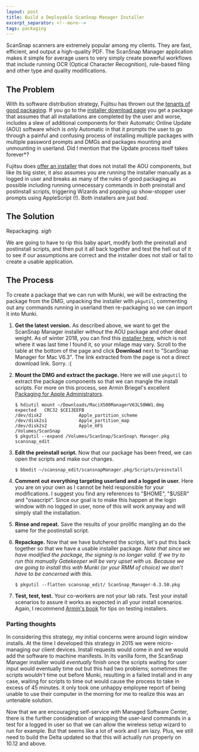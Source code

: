 ```yaml
---
layout: post
title: Build a Deployable ScanSnap Manager Installer
excerpt_separator: <!--more-->
tags: packaging
---
```


ScanSnap scanners are extremely popular among my clients. They are fast, efficient, and output a high-quality PDF. The ScanSnap Manager application makes it simple for average users to very simply create powerful workflows that include running OCR (Optical Character Recognition), rule-based filing and other type and quality modifications.

## The Problem

With its software distribution strategy, Fujitsu has thrown out the [tenants of good packaging][ten]. If you go to the [installer download page][a] you get a package that assumes that all installations are completed by the user and worse, includes a slew of additional components for their Automatic Online Update (AOU) software which is *only* Automatic in that it prompts the user to go through a painful and confusing process of installing multiple packages with multiple password prompts and DMGs and packages mounting and unmounting in userland. Did I mention that the Update process itself takes forever*?

Fujitsu does [offer an installer][b] that does not install the AOU components, but like its big sister, it also assumes you are running the installer manually as a logged in user and breaks as many of the rules of good packaging as possible including running unnecessary commands in *both* preinstall and postinstall scripts, triggering Wizards and popping up show-stopper user prompts using AppleScript (!). Both  installers are just *bad*.

## The Solution

Repackaging. *sigh*

<!--more-->

We are going to have to rip this baby apart, modify both the preinstall and postinstall scripts, and then put it all back together and test the hell out of it to see if our assumptions are correct and the installer does not stall or fail to create a usable application.

## The Process

To create a package that we can run with Munki, we will be extracting the package from the DMG, unpacking the installer with `pkgutil`, commenting out any commands running in userland then re-packaging so we can import it into Munki.

1. **Get the latest version.** As described above, we want to get the ScanSnap Manager installer *without* the AOU package and other dead weight. As of winter 2018, you can find this [installer here][b], which is not where it was last time I found it, so your milage may vary. Scroll to the table at the bottom of the page and click **Download** next to "ScanSnap Manager for Mac  V6.3". The link extracted from the page is not a direct download link. Sorry. :(
2. **Mount the DMG and extract the package.** Here we will use `pkgutil` to extract the package components so that we can mangle the install scripts. For more on this process, see Armin Briegel's excellent [Packaging for Apple Administrators][c].

	```
	$ hdiutil mount ~/Downloads/MaciX500ManagerV63L50WW1.dmg
	expected   CRC32 $CE13EEFB
	/dev/disk2          	Apple_partition_scheme
	/dev/disk2s1        	Apple_partition_map
	/dev/disk2s2        	Apple_HFS                      	/Volumes/ScanSnap
	$ pkgutil --expand /Volumes/ScanSnap/ScanSnap\ Manager.pkg scansnap_edit
	```

3. **Edit the preinstall script.** Now that our package has been freed, we can open the scripts and make our changes.

	```
	$ bbedit ~/scansnap_edit/scansnapManager.pkg/Scripts/preinstall
	```

4. **Comment out everything targeting userland and a logged in user.** Here you are on your own as I cannot be held responsible for your modifications. I suggest you find any references to "$HOME", "$USER" and "osascript". Since our goal is to make this happen at the login window with no logged in user, none of this will work anyway and will simply stall the installation.
5. **Rinse and repeat.** Save the results of your prolific mangling an do the same for the postinstall script.
6. **Repackage.** Now that we have butchered the scripts, let's put this back together so that we have a usable installer package. *Note that since we have modified the package, the signing is no longer valid. If we try to run this manually Gatekeeper will be very upset with us. Because we are going to install this with Munki (or your RMM of choice) we don't have to be concerned with this.*

	```
	$ pkgutil --flatten scansnap_edit/ ScanSnap_Manager-6.3.50.pkg
	```

7. **Test, test, test.** Your co-workers are not your lab rats. Test your install scenarios to assure it works as expected in all your install scenarios. Again, I recommend [Armin's book][c] for tips on testing installers.

### Parting thoughts

In considering this strategy, my initial concerns were around login window installs. At the time I developed this strategy in 2015 we were micro-managing our client devices. Install requests would come in and we would add the software to machine manifests. In its vanilla form, the ScanSnap Manager installer would _eventually_ finish once the scripts waiting for user input would eventually time out but this had two problems; sometimes the scripts _wouldn’t_ time out before Munki, resulting in a failed install and in any case, waiting for scripts to time out would cause the process to take in excess of 45 minutes. it only took one unhappy employee report of being unable to use their computer in the morning for me to realize this was an untenable solution.

Now that we are encouraging self-service with Managed Software Center, there is the further consideration of wrapping the user-land commands in a test for a logged in user so that we can allow the wireless setup wizard to run for example. But that seems like a lot of work and I am lazy. Plus, we still need to build the Delta updated so that this will actually run properly on 10.12 and above.


[ten]:https://www.afp548.com/2010/06/03/the-commandments-of-packaging-in-os-x/
[a]:http://www.fujitsu.com/global/support/products/computing/peripheral/scanners/scansnap/software/ix500m-setup.html
[b]:http://scansnap.fujitsu.com/global/dl/setup/m-ix500-inst.html?MODEL=5018
[c]:https://itunes.apple.com/us/book/packaging-for-apple-administrators/id1173928620?mt=11
